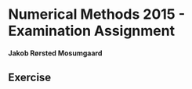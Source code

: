 Numerical Methods 2015 - Examination Assignment
=================

#### Jakob Rørsted Mosumgaard

Exercise
---------

